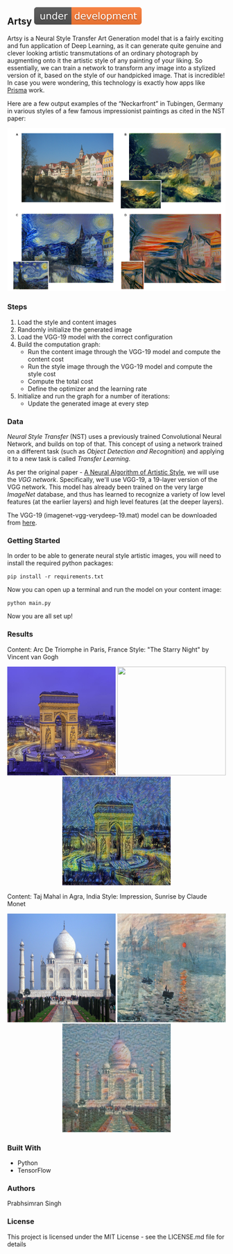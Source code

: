 ## Artsy ![Under Development](./data/under-development-orange.svg)

Artsy is a Neural Style Transfer Art Generation model that is a fairly exciting and fun application of Deep Learning, as it can generate quite genuine and clever looking artistic transmutations of an ordinary photograph by augmenting onto it the artistic style of any painting of your liking. So essentially, we can train a network to transform any image into a stylized version of it, based on the style of our handpicked image. That is incredible! In case you were wondering, this technology is exactly how apps like [Prisma](https://prisma-ai.com/) work.

Here are a few output examples of the “Neckarfront” in Tubingen, Germany in various styles of a few famous impressionist paintings as cited in the NST paper:

![“Neckarfront”, Tubingen, Germany in various styles of different paintings](./data/ns1.png)

### Steps

1. Load the style and content images
1. Randomly initialize the generated image
1. Load the VGG-19 model with the correct configuration
1. Build the computation graph:
    * Run the content image through the VGG-19 model and compute the content cost
    * Run the style image through the VGG-19 model and compute the style cost
    * Compute the total cost
    * Define the optimizer and the learning rate
1. Initialize and run the graph for a number of iterations: 
    * Update the generated image at every step

### Data

*Neural Style Transfer* (NST) uses a previously trained Convolutional Neural Network, and builds on top of that. This concept of using a network trained on a different task (such as *Object Detection and Recognition*) and applying it to a new task is called *Transfer Learning*.

As per the original paper - [A Neural Algorithm of Artistic Style](https://arxiv.org/abs/1508.06576), we will use the *VGG network*. Specifically, we'll use VGG-19, a 19-layer version of the VGG network. This model has already been trained on the very large *ImageNet* database, and thus has learned to recognize a variety of low level features (at the earlier layers) and high level features (at the deeper layers).

The VGG-19 (imagenet-vgg-verydeep-19.mat) model can be downloaded from [here](http://www.vlfeat.org/matconvnet/pretrained/).

### Getting Started

In order to be able to generate neural style artistic images, you will need to install the required python packages:

```
pip install -r requirements.txt
```

Now you can open up a terminal and run the model on your content image:

```
python main.py
```

Now you are all set up!

### Results

Content: Arc De Triomphe in Paris, France
Style: "The Starry Night" by Vincent van Gogh

<div align="center">
   <img src="./data/images/content/arc_de_triomphe.jpg" width=250 height=250>
   <img src="./data/images/style/starry_night_van_gogh.jpg" width=250 height=250>
   <img src="./data/result_1_output.jpg" width=250 height=250>
</div>

Content: Taj Mahal in Agra, India
Style: Impression, Sunrise by Claude Monet

<div align="center">
   <img src="./data/images/content/taj_mahal.jpg" width=250 height=250>
   <img src="./data/images/style/sunrise_monet.jpg" width=250 height=250>
   <img src="./data/result_2_output.jpg" width=250 height=250>
</div>

### Built With

* Python
* TensorFlow

### Authors

Prabhsimran Singh

### License

This project is licensed under the MIT License - see the LICENSE.md file for details
